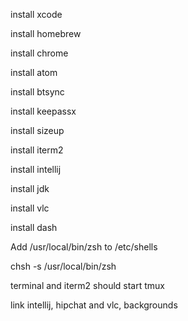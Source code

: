 install xcode

install homebrew

install chrome

install atom

install btsync

install keepassx

install sizeup

install iterm2

install intellij

install jdk

install vlc

install dash

Add /usr/local/bin/zsh to /etc/shells

chsh -s /usr/local/bin/zsh

terminal and iterm2 should start tmux

link intellij, hipchat and vlc, backgrounds
